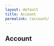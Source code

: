 ```yaml
---
layout: default
title: Account
permalink: /account/
---
```


<section class="container py-4">
  <h1>Account</h1>
  <div id="acct-secure" hidden>
    <div class="mb-3">
      <strong>Email:</strong> <span id="acct-email">...</span>
    </div>
    <form id="acct-form" class="mb-3">
      <label class="d-block mb-2">Full name</label>
      <input id="acct-fullname" class="form-control mb-3" type="text" placeholder="Your name">
      <label class="d-block mb-2">Avatar URL</label>
      <input id="acct-avatar" class="form-control mb-3" type="url" placeholder="https://...">
      <button class="btn btn-primary" type="submit">Save</button>
    </form>
    <button id="acct-signout" class="btn btn-outline-secondary">Sign out</button>
  </div>

  <div id="acct-guest" hidden>
    <p>Need to sign in to view this page.</p>
    <a href="#" id="acct-open-auth" class="btn btn-primary">Open sign-in</a>
  </div>
</section>

<!-- nạp cấu hình + JS tài khoản -->
<script src="{{ '/assets/js/config.supabase.js' | relative_url }}"></script>
<script type="module" src="{{ '/assets/js/account.js' | relative_url }}"></script>
